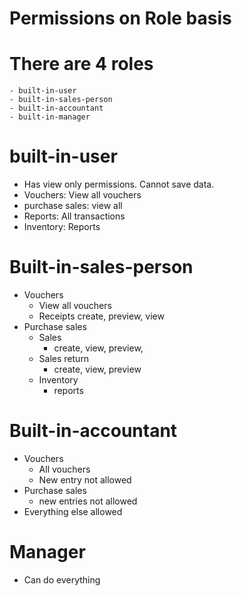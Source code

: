 # Permissions on Role basis
# There are 4 roles
    - built-in-user
    - built-in-sales-person
    - built-in-accountant
    - built-in-manager
# built-in-user
- Has view only permissions. Cannot save data.
- Vouchers: View all vouchers
- purchase sales: view all
- Reports: All transactions
- Inventory: Reports

# Built-in-sales-person
- Vouchers
    - View all vouchers
    - Receipts create, preview, view
- Purchase sales
    - Sales
        - create, view, preview,
    - Sales return
        - create, view, preview
    - Inventory
        - reports

# Built-in-accountant
- Vouchers
    - All vouchers
    - New entry not allowed
- Purchase sales
    - new entries not allowed
- Everything else allowed

# Manager
- Can do everything
